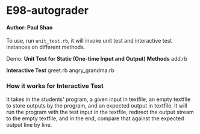 # E98-autograder
#### Author: Paul Shao

To use, run `unit_test.rb`, it will invoke unit test and interactive test instances on different methods.

Demo:
**Unit Test for Static (One-time Input and Output) Methods**
add.rb

**Interactive Test**
greet.rb
angry_grandma.rb

### How it works for Interactive Test
It takes in the students' program, a given input in textfile, an empty textfile to store outputs by the program, and an expected
output in textfile. It will run the program with the test input in the textfile, redirect the output stream to the empty textfile,
and in the end, compare that against the expected output line by line. 
